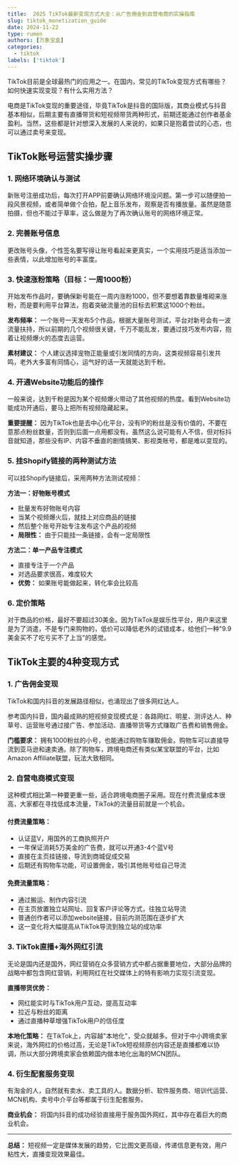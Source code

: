 ```yaml
---
title:  2025 TikTok最新变现方式大全：从广告佣金到自营电商的实操指南
slug: tiktok_monetization_guide
date: 2024-11-22
type: rumen
authors: [万象宝盒]
categories: 
  - tiktok
labels: ['tiktok']
---
```


TikTok目前是全球最热门的应用之一。在国内，常见的TikTok变现方式有哪些？如何快速实现变现？有什么实用方法？

电商是TikTok变现的重要途径，毕竟TikTok是抖音的国际版，其商业模式与抖音基本相似，后期主要有直播带货和短视频带货两种形式，前期还能通过创作者基金盈利。当然，这些都是针对想深入发展的人来说的，如果只是抱着尝试的心态，也可以通过卖号来变现。

## TikTok账号运营实操步骤

### 1. 网络环境确认与测试

新账号注册成功后，每次打开APP前要确认网络环境没问题。第一步可以随便拍一段风景视频，或者简单做个合拍，配上音乐发布，观察是否有播放量。虽然是随意拍摄，但也不能过于草率，这么做是为了再次确认账号的网络环境正常。

### 2. 完善账号信息

更改账号头像，个性签名要写得让账号看起来更真实，一个实用技巧是适当添加一些表情，以此增加账号的丰富度。

### 3. 快速涨粉策略（目标：一周1000粉）

开始发布作品时，要确保新号能在一周内涨粉1000，但不要想着靠数量堆砌来涨粉，而是要利用平台算法，抱着突破流量池的目标去积累这1000个粉丝。

**发布频率：** 一个账号一天发布5个作品，根据大量账号测试，平台对新号会有一波流量扶持，所以前期的几个视频很关键，千万不能乱发，要通过技巧发布内容，抱着让视频爆火的态度去运营。

**素材建议：** 个人建议选择宠物正能量或引发同情的方向，这类视频容易引发共鸣，老外大多富有同情心，运气好的话一天就能达到千粉。

### 4. 开通Website功能后的操作

一般来说，达到千粉是因为某个视频爆火带动了其他视频的热度。看到Website功能成功开通后，要马上把所有视频隐藏起来。

**重要提醒：** 因为TikTok也是去中心化平台，没有IP的粉丝是没有价值的，不要在意那点粉丝数量，否则到后面一点用都没有。虽然这么说可能有人不信，但对标抖音就知道，那些没有IP、内容不垂直的剧情搞笑、影视类账号，都是难以变现的。

### 5. 挂Shopify链接的两种测试方法

可以挂Shopify链接后，采用两种方法测试视频：

**方法一：好物账号模式**
- 批量发布好物账号内容
- 当某个视频爆火后，就挂上对应商品的链接
- 然后整个账号开始专注发布这个产品的视频
- **局限性：** 由于只能挂一条链接，会有一定局限性

**方法二：单一产品专注模式**
- 直接专注于一个产品
- 对选品要求很高，难度较大
- **优势：** 如果账号能做起来，转化率会比较高

### 6. 定价策略

对于商品的价格，最好不要超过30美金。因为TikTok是娱乐性平台，用户来这里是为了消遣，不是专门来购物的，低价可以降低老外的试错成本，给他们一种"9.9美金买不了吃亏买不了上当"的感觉。

## TikTok主要的4种变现方式

### 1. 广告佣金变现

TikTok和国内抖音的发展路径相似，也涌现出了很多网红达人。

参考国内抖音，国内最成熟的短视频变现模式是：各路网红、明星、测评达人、种草号、运营账号通过接广告、参加活动、直播带货等方式赚取广告费和销售佣金。

**门槛要求：** 拥有1000粉丝的小号，也能通过购物车赚取佣金。购物车可以直接导流到亚马逊和速卖通。除了购物车，跨境电商还有类似某宝联盟的平台，比如Amazon Affiliate联盟，玩法大致相同。

### 2. 自营电商模式变现

这种模式相比第一种要更重一些，适合跨境电商圈子采用。现在付费流量成本很高，大家都在寻找低成本流量，TikTok的流量目前就是一个机会。

#### 付费流量策略：
- 认证蓝V，用国外的工商执照开户
- 一年保证消耗5万美金的广告费，就可以开通3-4个蓝V号
- 直接在主页挂链接，导流到商城促成交易
- 后期还有购物车功能，可设置佣金，吸引其他账号给自己导流

#### 免费流量策略：
- 通过搬运、制作内容引流
- 在主页放置独立站网址、回复客户评论等方式，往独立站导流
- 普通创作者可以添加website链接，目前内测范围在逐步扩大
- 这一变化将大幅提高从TikTok导流到独立站的成功率

### 3. TikTok直播+海外网红引流

无论是国内还是国外，网红营销在众多营销方式中都占据重要地位，大部分品牌的战略中都包含网红营销，利用网红在社交媒体上的特有影响力实现引流变现。

**直播带货优势：**
- 网红能实时与TikTok用户互动，提高互动率
- 拉近与粉丝的距离
- 通过直播种草增强TikTok用户的信任度

**本地化策略：** 在TikTok上，内容越"本地化"，受众就越多。但对于中小跨境卖家来说，海外网红的价格过高，无论是TikTok短视频原创内容还是直播都难以协调，所以大部分跨境卖家会依赖国内做本地化出海的MCN团队。

### 4. 衍生配套服务变现

有淘金的人，自然就有卖水、卖工具的人。数据分析、软件服务商、培训代运营、MCN机构、卖号中介平台等都属于衍生配套服务。

**商业机会：** 将国内抖音的成功经验直接用于服务国外网红，其中存在着巨大的商业机会。

---

**总结：** 短视频一定是媒体发展的趋势，它比图文更高级，传递信息更有效，用户粘性大，直播变现效果最佳。